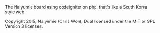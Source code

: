 The Naiyumie board using codeigniter on php.
that's like a South Korea style web.

Copyright 2015, Naiyumie (Chris Won),
Dual licensed under the MIT or GPL Version 3 licenses.